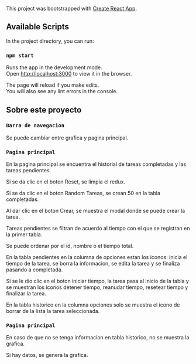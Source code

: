 This project was bootstrapped with [Create React App](https://github.com/facebook/create-react-app).

## Available Scripts

In the project directory, you can run:

### `npm start`

Runs the app in the development mode.<br />
Open [http://localhost:3000](http://localhost:3000) to view it in the browser.

The page will reload if you make edits.<br />
You will also see any lint errors in the console.

## Sobre este proyecto

### `Barra de navegacion`

Se puede cambiar entre grafica y pagina principal.

### `Pagina principal`

En la pagina principal se encuentra el historial de tareas completadas y las tareas pendientes.

Si se da clic en el boton Reset, se limpia el redux.

Si se da clic en el boton Random Tareas, se crean 50 en la tabla completadas.

Al dar clic en el boton Crear, se muestra el modal donde se puede crear la tarea.

Tareas pendientes se filtran de acuerdo al tiempo con el que se registran en la primer tabla.

Se puede ordenar por el id, nombre o el tiempo total.

En la tabla pendientes en la columna de opciones estan los iconos: inicia el tiempo de la tarea, se borra la informacion, se edita la tarea y se finaliza pasando a completada.

Si se le dio clic en el boton iniciar tiempo, la tarea pasa al inicio de la tabla y se muestran los iconos detener tiempo, reanudar tiempo, resetear tiempo y finalizar la tarea.

En la tabla historico en la columna opciones solo se muestra el icono de borrar de la lista la tarea seleccionada.

### `Pagina principal`

En caso de que no se tenga informacion en tabla historico, no se muestra la grafica.

Si hay datos, se genera la grafica.
